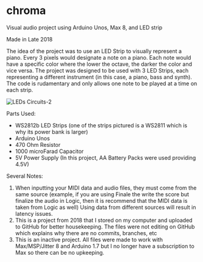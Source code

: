 # chroma
Visual audio project using Arduino Unos, Max 8, and  LED strip

Made in Late 2018

The idea of the project was to use an LED Strip to visually represent a piano. Every 3 pixels would designate a note on a piano. Each note would have a specific color where the lower the octave, the darker the color and vice versa. The project was designed to be used with 3 LED Strips, each representing a different instrument (in this case, a piano, bass and synth). The code is rudamentary and only allows one note to be played at a time on each strip.

![LEDs Circuits-2](https://user-images.githubusercontent.com/60353864/150695942-cff914ac-bb53-4e5b-b449-6ad2670cada9.jpg)

Parts Used:
- WS2812b LED Strips (one of the strips pictured is a WS2811 which is why its power bank is larger)
- Arduino Unos
- 470 Ohm Resistor
- 1000 microFarad Capacitor
- 5V Power Supply (In this project, AA Battery Packs were used providing 4.5V)

Several Notes:
1. When inputting your MIDI data and audio files, they must come from the same source (example, if you are using Finale the write the score but finalize the audio in Logic, then it is recommend that the MIDI data is taken from Logic as well) Using data from different sources will result in latency issues.
2. This is a project from 2018 that I stored on my computer and uploaded to GitHub for better housekeeping. The files were not editing on GitHub which explains why there are no commits, branches, etc
3. This is an inactive project. All files were made to work with Max/MSP/Jitter 8 and Arduino 1.7 but I no longer have a subscription to Max so there can be no upkeeping. 
